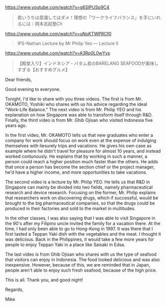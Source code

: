 https://www.youtube.com/watch?v=g6SIPUSp9C4

> 若いうちは意識してはダメ！理想の「ワークライフバランス」を手にいれるには｜岡本吉起塾Ch 

https://www.youtube.com/watch?v=uNoKTWPRCf0

> IPS-Nathan Lecture by Mr Philip Yeo — Lecture II

https://www.youtube.com/watch?v=A3Rp0L0wYvs

> 【殿堂入り】インドネシア・バタム島のBARELANG SEAFOODが美味しすぎる【おすすめグルメ】 

Dear friends,

Good evening to everyone.

Tonight, I'd like to share with you three videos. The first is from Mr. OKAMOTO, Yoshiki who shares with us his advice regarding the ideal "Work-Life Balance." The next video is from Mr. Philip YEO and his explanation on how Singapore was able to transform itself through R&D. Finally, the third video is from Mr. Ghib Ojisan who visited Indonesia five years ago.

In the first video, Mr. OKAMOTO tells us that new graduates who enter a company for work should focus on work even at the expense of indulging themselves with liesurely trips and vacations. He gives his own case as example where he didn't travel for pleasure for almost 10 years, and instead worked contunously. He explains that by working in such a manner, a person could reach a higher position much faster than the others. He adds that once a person has become the section chief or the project manager, he'd have a higher income, and more opportunities to take vacations.  

The second video is a lecture by Mr. Philip YEO. He tells us that R&D in Singapore can mainly be divided into two fields, namely pharmaceutical research and device research. Focusing on the former, Mr. Philip explains that researchers work on discovering drugs, which if successful, would be brought to the big pharmaceutical companies, so that the drugs could be produced in their factories and sold to the market in multitudes.

In the other classes, I was also saying that I was able to visit Singapore in the 90's after my Filipino uncle invited the family for a vacation there. At the time, I had only been able to go to Hong-Kong in 1997. It was there that I first tasted a Teppan Yaki dish with the vegetables and the meat. I thought it was delicious. Back in the Philippines, it would take a few more years for people to enjoy Teppan Yaki in a place like Saisaki in Edsa.

The last video is from Ghib Ojisan who shares with us the type of seafood that visitors can enjoy in Indonesia. The food looked delicious and was also inexpensive. However, because of this, we are reminded that in Japan, people aren't able to enjoy such fresh seafood, because of the high price.

This is all. Thank you, and good night!

Regards,

Mike

